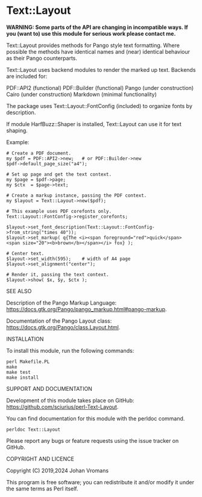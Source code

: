 # Text::Layout

**WARNING: Some parts of the API are changing in incompatible ways. If you
(want to) use this module for serious work please contact me.**

Text::Layout provides methods for Pango style text formatting. Where
possible the methods have identical names and (near) identical
behaviour as their Pango counterparts.

Text::Layout uses backend modules to render the marked up text.
Backends are included for:

  PDF::API2  (functional)
  PDF::Builder  (functional)
  Pango  (under construction)
  Cairo  (under construction)
  Markdown  (minimal functionality)

The package uses Text::Layout::FontConfig (included) to organize fonts
by description.

If module HarfBuzz::Shaper is installed, Text::Layout can use it for
text shaping.

Example:

    # Create a PDF document.
    my $pdf = PDF::API2->new;	# or PDF::Builder->new
    $pdf->default_page_size("a4");

    # Set up page and get the text context.
    my $page = $pdf->page;
    my $ctx  = $page->text;

    # Create a markup instance, passing the PDF context.
    my $layout = Text::Layout->new($pdf);

    # This example uses PDF corefonts only.
    Text::Layout::FontConfig->register_corefonts;

    $layout->set_font_description(Text::Layout::FontConfig->from_string("times 40"));
    $layout->set_markup( q{The <i><span foreground="red">quick</span> <span size="20"><b>brown</b></span></i> fox} );

    # Center text.
    $layout->set_width(595);	# width of A4 page
    $layout->set_alignment("center");

    # Render it, passing the text context.
    $layout->show( $x, $y, $ctx );

SEE ALSO

Description of the Pango Markup Language:
https://docs.gtk.org/Pango/pango_markup.html#pango-markup.

Documentation of the Pango Layout class:
https://docs.gtk.org/Pango/class.Layout.html.

INSTALLATION

To install this module, run the following commands:

	perl Makefile.PL
	make
	make test
	make install

SUPPORT AND DOCUMENTATION

Development of this module takes place on GitHub:
https://github.com/sciurius/perl-Text-Layout.

You can find documentation for this module with the perldoc command.

    perldoc Text::Layout

Please report any bugs or feature requests using the issue tracker on
GitHub.

COPYRIGHT AND LICENCE

Copyright (C) 2019,2024 Johan Vromans

This program is free software; you can redistribute it and/or modify it
under the same terms as Perl itself.

